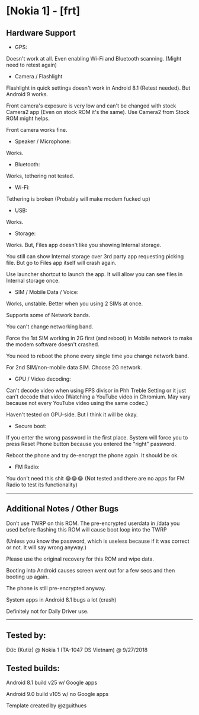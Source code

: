 # [Nokia 1] - [frt]

## Hardware Support

* GPS:

Doesn't work at all. Even enabling Wi-Fi and Bluetooth scanning. (Might need to retest again)

* Camera / Flashlight

Flashlight in quick settings doesn't work in Android 8.1 (Retest needed). But Android 9 works.

Front camera's exposure is very low and can't be changed with stock Camera2 app (Even on stock ROM it's the same). Use Camera2 from Stock ROM might helps.

Front camera works fine.

* Speaker / Microphone:

Works.
  
* Bluetooth:

Works, tethering not tested.

* Wi-Fi:

Tethering is broken (Probably will make modem fucked up)

* USB:

Works.

* Storage:

Works. But, Files app doesn't like you showing Internal storage.

You still can show Internal storage over 3rd party app requesting picking file. But go to Files app itself will crash again.

Use launcher shortcut to launch the app. It will allow you can see files in Internal storage once.

* SIM / Mobile Data / Voice:

Works, unstable. Better when you using 2 SIMs at once.

Supports some of Network bands.

You can't change networking band.

Force the 1st SIM working in 2G first (and reboot) in Mobile network to make the modem software doesn't crashed.

You need to reboot the phone every single time you change network band.

For 2nd SIM/non-mobile data SIM. Choose 2G network.

* GPU / Video decoding:

Can't decode video when using FPS divisor in Phh Treble Setting or it just can't decode that video (Watching a YouTube video in Chromium. May vary because not every YouTube video using the same codec.)

Haven't tested on GPU-side. But I think it will be okay.

* Secure boot:

If you enter the wrong password in the first place. System will force you to press Reset Phone button because you entered the "right" password.

Reboot the phone and try de-encrypt the phone again. It should be ok.

* FM Radio:

You don't need this shit 😂😂😂 (Not tested and there are no apps for FM Radio to test its functionality)

***
## Additional Notes / Other Bugs

Don’t use TWRP on this ROM. The pre-encrypted userdata in /data you used before flashing this ROM will cause boot loop into the TWRP

(Unless you know the password, which is useless because if it was correct or not. It will say wrong anyway.)

Please use the original recovery for this ROM and wipe data.

Booting into Android causes screen went out for a few secs and then booting up again.

The phone is still pre-encrypted anyway.

System apps in Android 8.1 bugs a lot (crash)

Definitely not for Daily Driver use.


***


## Tested by:

Đức (Kutiz) @ Nokia 1 (TA-1047 DS Vietnam) @ 9/27/2018

## Tested builds:

Android 8.1 build v25 w/ Google apps

Android 9.0 build v105 w/ no Google apps

Template created by @zguithues
